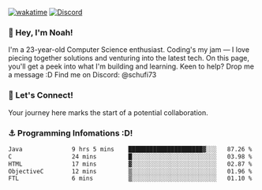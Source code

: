 [![wakatime](https://wakatime.com/badge/user/018b5c7c-fde2-4105-aa96-f5c758abb0a2.svg)](https://wakatime.com/@018b5c7c-fde2-4105-aa96-f5c758abb0a2)
[![Discord](https://img.shields.io/badge/Discord-5865F2?style=flat&logo=discord&logoColor=white)](https://discord.gg/eAW8AGXaGu)



### 👋 Hey, I'm Noah!
I'm a 23-year-old Computer Science enthusiast. Coding's my jam — I love piecing together solutions and venturing into the latest tech. On this page, you'll get a peek into what I'm building and learning. Keen to help? Drop me a message :D 
Find me on Discord: @schufi73

### 🤝 Let's Connect!
Your journey here marks the start of a potential collaboration.

### ⚓ Programming Infomations :D!
<!--START_SECTION:waka-->

```txt
Java              9 hrs 5 mins    █████████████████████▓░░░   87.26 %
C                 24 mins         █░░░░░░░░░░░░░░░░░░░░░░░░   03.98 %
HTML              17 mins         ▓░░░░░░░░░░░░░░░░░░░░░░░░   02.87 %
ObjectiveC        12 mins         ▒░░░░░░░░░░░░░░░░░░░░░░░░   01.96 %
FTL               6 mins          ▒░░░░░░░░░░░░░░░░░░░░░░░░   01.10 %
```

<!--END_SECTION:waka-->
